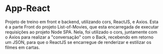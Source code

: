 # App-React
Projeto de treino em front e backend, utilizando cors, ReactJS, e Axios. Esta é a parte Front do projeto List-of-Movies, que esta encarregada de executar requisições ao projeto Node SPA. Nela, foi utilizado o cors, juntamente com o Axios para realizar a "conversação" com o Back, recebendo em retorno um JSON, para que o ReactJS se encarregue de renderizar e estilizar os filmes em cartas. 
